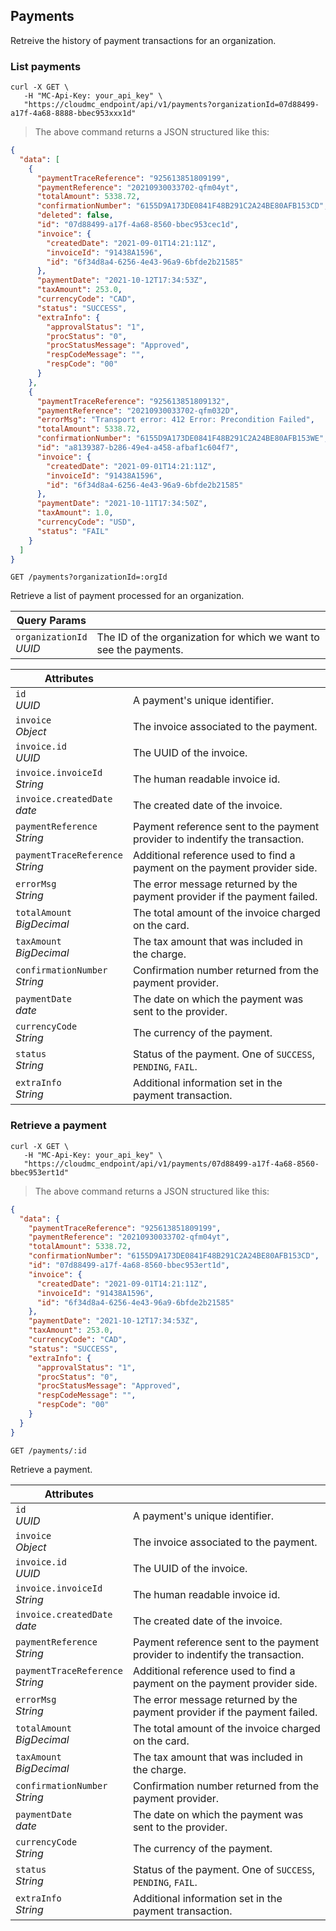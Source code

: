 ## Payments

Retreive the history of payment transactions for an organization.

<!-------------------- LIST PAYMENTS -------------------->

### List payments

```shell
curl -X GET \
   -H "MC-Api-Key: your_api_key" \
   "https://cloudmc_endpoint/api/v1/payments?organizationId=07d88499-a17f-4a68-8888-bbec953xxx1d"
```
> The above command returns a JSON structured like this:

```json
{
  "data": [
    {
      "paymentTraceReference": "925613851809199",
      "paymentReference": "20210930033702-qfm04yt",
      "totalAmount": 5338.72,
      "confirmationNumber": "6155D9A173DE0841F48B291C2A24BE80AFB153CD",
      "deleted": false,
      "id": "07d88499-a17f-4a68-8560-bbec953cec1d",
      "invoice": {
        "createdDate": "2021-09-01T14:21:11Z",
        "invoiceId": "91438A1596",
        "id": "6f34d8a4-6256-4e43-96a9-6bfde2b21585"
      },
      "paymentDate": "2021-10-12T17:34:53Z",
      "taxAmount": 253.0,
      "currencyCode": "CAD",
      "status": "SUCCESS",
      "extraInfo": {
        "approvalStatus": "1",
        "procStatus": "0",
        "procStatusMessage": "Approved",
        "respCodeMessage": "",
        "respCode": "00"
      }
    },
    {
      "paymentTraceReference": "925613851809132",
      "paymentReference": "20210930033702-qfm032D",
      "errorMsg": "Transport error: 412 Error: Precondition Failed",
      "totalAmount": 5338.72,
      "confirmationNumber": "6155D9A173DE0841F48B291C2A24BE80AFB153WE",
      "id": "a8139387-b286-49e4-a458-afbaf1c604f7",
      "invoice": {
        "createdDate": "2021-09-01T14:21:11Z",
        "invoiceId": "91438A1596",
        "id": "6f34d8a4-6256-4e43-96a9-6bfde2b21585"
      },
      "paymentDate": "2021-10-11T17:34:50Z",
      "taxAmount": 1.0,
      "currencyCode": "USD",
      "status": "FAIL"
    }
  ]
}
```

<code>GET /payments?organizationId=:orgId</code>

Retrieve a list of payment processed for an organization.

Query Params | &nbsp;
---- | -----------
`organizationId`<br/>*UUID* | The ID of the organization for which we want to see the payments.

Attributes | &nbsp;
------- | -----------
`id`<br/>*UUID* | A payment's unique identifier.
`invoice`<br/>*Object* | The invoice associated to the payment.
`invoice.id`<br/>*UUID* | The UUID of the invoice.
`invoice.invoiceId`<br/>*String* | The human readable invoice id.
`invoice.createdDate`<br/>*date* | The created date of the invoice.
`paymentReference`<br/>*String* | Payment reference sent to the payment provider to indentify the transaction.
`paymentTraceReference`<br/>*String* | Additional reference used to find a payment on the payment provider side.
`errorMsg`<br/>*String* | The error message returned by the payment provider if the payment failed.
`totalAmount`<br/>*BigDecimal* | The total amount of the invoice charged on the card.
`taxAmount`<br/>*BigDecimal* | The tax amount that was included in the charge.
`confirmationNumber`<br/>*String* | Confirmation number returned from the payment provider.
`paymentDate`<br/>*date* | The date on which the payment was sent to the provider.
`currencyCode`<br/>*String* | The currency of the payment.
`status`<br/>*String* | Status of the payment. One of `SUCCESS`, `PENDING`, `FAIL`.
`extraInfo`</br>*String*| Additional information set in the payment transaction.


<!-------------------- RETRIEVE A PAYMENT -------------------->

### Retrieve a payment

```shell
curl -X GET \
   -H "MC-Api-Key: your_api_key" \
   "https://cloudmc_endpoint/api/v1/payments/07d88499-a17f-4a68-8560-bbec953ert1d"
```
> The above command returns a JSON structured like this:

```json
{
  "data": {
    "paymentTraceReference": "925613851809199",
    "paymentReference": "20210930033702-qfm04yt",
    "totalAmount": 5338.72,
    "confirmationNumber": "6155D9A173DE0841F48B291C2A24BE80AFB153CD",
    "id": "07d88499-a17f-4a68-8560-bbec953ert1d",
    "invoice": {
      "createdDate": "2021-09-01T14:21:11Z",
      "invoiceId": "91438A1596",
      "id": "6f34d8a4-6256-4e43-96a9-6bfde2b21585"
    },
    "paymentDate": "2021-10-12T17:34:53Z",
    "taxAmount": 253.0,
    "currencyCode": "CAD",
    "status": "SUCCESS",
    "extraInfo": {
      "approvalStatus": "1",
      "procStatus": "0",
      "procStatusMessage": "Approved",
      "respCodeMessage": "",
      "respCode": "00"
    }
  }
}
```

<code>GET /payments/:id</code>

Retrieve a payment.

Attributes | &nbsp;
------- | -----------
`id`<br/>*UUID* | A payment's unique identifier.
`invoice`<br/>*Object* | The invoice associated to the payment.
`invoice.id`<br/>*UUID* | The UUID of the invoice.
`invoice.invoiceId`<br/>*String* | The human readable invoice id.
`invoice.createdDate`<br/>*date* | The created date of the invoice.
`paymentReference`<br/>*String* | Payment reference sent to the payment provider to indentify the transaction.
`paymentTraceReference`<br/>*String* | Additional reference used to find a payment on the payment provider side.
`errorMsg`<br/>*String* | The error message returned by the payment provider if the payment failed.
`totalAmount`<br/>*BigDecimal* | The total amount of the invoice charged on the card.
`taxAmount`<br/>*BigDecimal* | The tax amount that was included in the charge.
`confirmationNumber`<br/>*String* | Confirmation number returned from the payment provider.
`paymentDate`<br/>*date* | The date on which the payment was sent to the provider.
`currencyCode`<br/>*String* | The currency of the payment.
`status`<br/>*String* | Status of the payment. One of `SUCCESS`, `PENDING`, `FAIL`.
`extraInfo`</br>*String*| Additional information set in the payment transaction.
